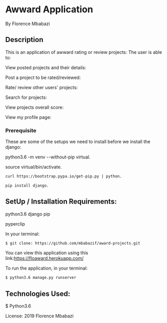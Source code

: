 # Awward Application

By Florence Mbabazi

## Description

This is an application of awward rating or review projects:
The user is able to:

View posted projects and their details:

Post a project to be rated/reviewed:

Rate/ review other users' projects:

Search for projects: 

View projects overall score:

View my profile page:

### Prerequisite
These are some of the setups we need to install before we install the django:

python3.6 -m venv --without-pip virtual.

source virtual/bin/activate.

```bash
curl https://bootstrap.pypa.io/get-pip.py | python.
```
```bash
pip install django.
```

## SetUp / Installation Requirements:
python3.6 django pip

pyperclip

In your terminal:

```bash
$ git clone: https://github.com/mbabazif/award-projects.git
```

You can view this application using this link:https://floaward.herokuapp.com/

To run the application, in your terminal:

```bash
$ python3.6 manage.py runserver
```

## Technologies Used:

$ Python3.6

License: 2019 Florence Mbabazi



